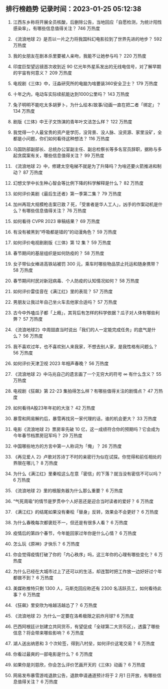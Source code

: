 
## 排行榜趋势 记录时间：2023-01-25 05:12:38
  
  1. 江西东乡称将开展全员核酸，后删除公告，当地回应「自愿检测，为统计阳性感染率」，有哪些信息值得关注？ 746 万热度
    
  2. 《流浪地球 2》是否以一片之力将我国科幻电影拉到了世界先进的地步？ 592 万热度
    
  3. 我的女朋友在剧本杀里要被人亲吻，我能不让她参与吗？ 220 万热度
    
  4. 印度巨型望远镜首次收到近 90 亿光年外星系发出的无线电信号，对了解早期的宇宙有何意义？ 209 万热度
    
  5. 电视剧《三体》中，汪淼研究所的电脑为啥要装360安全卫士？ 179 万热度
    
  6. 十年之内，电动车实际续航能达到1000公里吗？ 143 万热度
    
  7. 兔子明明不能吃太多胡萝卜，为什么绘本/故事/动画一直在把二者「绑定」？ 134 万热度
    
  8. 剧版《三体》中王子文饰演的青年叶文洁怎么样？ 122 万热度
    
  9. 我觉得一个人最宝贵的资产是学历，没背景、没人脉、没资源、家里没矿，全都是小问题，你们如何看待这种想法？ 116 万热度
    
  10. 乌国防部副部长、总统办公室副主任、副总检察长等多名官员辞职，据称与多起贪腐案有关，哪些信息值得关注？ 99 万热度
    
  11. 《流浪地球 2》中，修建太空电梯不就是为了升降吗？为啥还要火箭推进和制动？ 87 万热度
    
  12. 幻想文学中长生种心智会等比例下降的科学解释是什么？ 82 万热度
    
  13. 如何评价美剧《最后生还者》第一季第二集？ 79 万热度
    
  14. 加州再现大规模枪击案已致 7 死，「受害者是华人工人」，凶手的作案动机是什么？有哪些信息值得关注？ 76 万热度
    
  15. 如何看待 CVPR 2023 审稿结果？ 69 万热度
    
  16. 有没有被黑到“呼吸都是错的”的动漫角色？ 59 万热度
    
  17. 如何评价电视剧剧版《三体》第 12 集？ 59 万热度
    
  18. 春节期间的基层组织是如何防疫的？ 58 万热度
    
  19. 女子带仙女棒进高铁站被罚 300 元，乘车时哪些物品禁止托运和随身携带？ 58 万热度
    
  20. 春节期间村民对新冠病毒、个人防疫的认知情况如何？ 58 万热度
    
  21. 如何评价雷佳音在《满江红》里的表现？ 57 万热度
    
  22. 男朋友让我过年自己坐火车去他家合适吗？ 57 万热度
    
  23. 古今中外嗑瓜子都「上瘾」，其背后有怎样的科学依据？瓜子对人体有哪些利弊？ 57 万热度
    
  24. 《流浪地球2》中周喆直当时说出「我们的人一定能完成任务」的底气是什么？ 56 万热度
    
  25. 我不喜欢过年，也不喜欢别人来我家，不想去别人家，是我性格有问题么？ 56 万热度
    
  26. 如何评价天津卫视 2023 年相声春晚？ 56 万热度
    
  27. 《流浪地球 2》中马兆自己的遗言画了一个无穷大的符号 ∞ 有什么含义？ 55 万热度
    
  28. 电视剧《狂飙》第 22-23 集拍得怎么样？有哪些值得关注的剧情点？ 47 万热度
    
  29. 如何看待A股23年年初的大涨？ 42 万热度
    
  30. 暴雪和网易解约后，暴雪再找另一家代理的话，谁的机会更大？ 33 万热度
    
  31. 电影《流浪地球 2》票房率先破 10 亿，这一成绩符合你的预期吗？它会成为今年春节档票房冠军吗？ 29 万热度
    
  32. 中国哪些地方的方言中第一人称词为「俺」？ 26 万热度
    
  33. 《再见爱人  2》卢歌对苏诗丁不时的亲密行为似在试探。你觉得和前任相处的界限在哪儿？ 8 万热度
    
  34. 为什么《满江红》里秦桧这么在意「密信」的下落？就当没有密信不可以吗？ 6 万热度
    
  35. 《流浪地球 2》里的根服务器为什么那么重要？ 6 万热度
    
  36. “气死周瑜”的情节是罗贯中个人好恶还是迎合当时读者的爱好？ 6 万热度
    
  37. 《满江红》的结尾如果没有秦桧「替身」反转，效果会不会更好？ 6 万热度
    
  38. 为什么春晚每次都褒贬不一，但还是有很多人看？ 6 万热度
    
  39. 疫情后的第四个春节，今年能回家过年你是什么心情？ 6 万热度
    
  40. 怎么玩《原神》才快乐？ 6 万热度
    
  41. 你会觉得疫情打破了你的「内心秩序」吗，这三年你的心理有哪些变化？ 6 万热度
    
  42. 为什么已经在大城市过上了还可以的生活，却连暂时把工作放一边好好过个年都做不到？ 6 万热度
    
  43. 美媒称推特只剩 1300 人，马斯克回应称还有 2300 名活跃员工，如何看待此事？ 6 万热度
    
  44. 《狂飙》里安欣为啥越活越怂了？ 6 万热度
    
  45. 《流浪地球 2》为什么一定要在洛希极限之前炸月球? 6 万热度
    
  46. 巴西阿根廷计划建立共同货币，有望促成「全球第二大货币区」，透露了哪些信息？将会带来哪些影响？ 6 万热度
    
  47. 湖人送出纳恩和 3 个次轮签，得到八村垒，如何评价这笔交易？ 6 万热度
    
  48. 你看过最爽的一部电影是什么？ 6 万热度
    
  49. 如果你是刘慈欣，你会怎么评价艺画开天的《三体》动画？ 6 万热度
    
  50. 网易发布暴雪游戏退款公告，退款申请通道预计将于 2 月1 日开放，有哪些信息值得关注？ 6 万热度
    